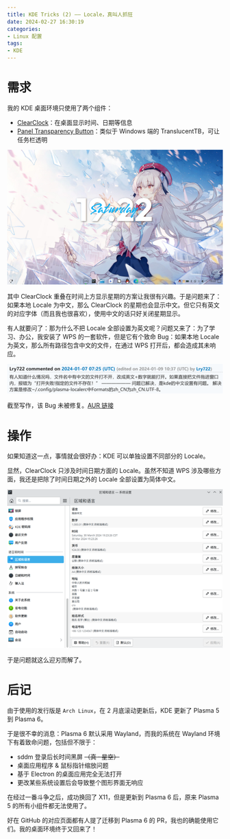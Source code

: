 ```yaml
---
title: KDE Tricks (2) —— Locale，真叫人抓狂
date: 2024-02-27 16:30:19
categories:
- Linux 配置
tags:
- KDE
---
```


# 需求
我的 KDE 桌面环境只使用了两个组件：
- [ClearClock](https://github.com/qewer33/ClearClock)：在桌面显示时间、日期等信息
- [Panel Transparency Button](https://github.com/psifidotos/paneltransparencybutton)：类似于 Windows 端的 TranslucentTB，可让任务栏透明

![我的 KDE 样式](KDE-Tricks-2/kde.png "我的 KDE 样式")

其中 ClearClock 重叠在时间上方显示星期的方案让我很有兴趣。于是问题来了：如果本地 Locale 为中文，那么 ClearClock 的星期也会显示中文。但它只有英文的对应字体（而且我也很喜欢），使用中文的话只好关闭星期显示。

有人就要问了：那为什么不把 Locale 全部设置为英文呢？问题又来了：为了学习、办公，我安装了 WPS 的一套软件，但是它有个致命 Bug：如果本地 Locale 为英文，那么所有路径包含中文的文件，在通过 WPS 打开后，都会造成其未响应。

![AUR 上用户反映的该问题](KDE-Tricks-2/wps.png "AUR 上用户反映的该问题")

截至写作，该 Bug 未被修复。[AUR 链接](https://aur.archlinux.org/packages/wps-office-cn "wps-office-cn on AUR")

# 操作
如果知道这一点，事情就会很好办：KDE 可以单独设置不同部分的 Locale。

显然，ClearClock 只涉及时间日期方面的 Locale。虽然不知道 WPS 涉及哪些方面，我还是把除了时间日期之外的 Locale 全部设置为简体中文。

![我的小妙招](KDE-Tricks-2/locale.png "我的小妙招")

于是问题就这么迎刃而解了。

# 后记
由于使用的发行版是 `Arch Linux`，在 2 月底滚动更新后，KDE 更新了 Plasma 5 到 Plasma 6。

于是很不幸的消息：Plasma 6 默认采用 Wayland，而我的系统在 Wayland 环境下有着致命问题，包括但不限于：
- sddm 登录后长时间黑屏 ~~（真 · 星空）~~
- 桌面应用程序 & 鼠标指针缩放问题
- 基于 Electron 的桌面应用完全无法打开
- 更改某些系统设置后会导致整个图形界面无响应

在经过一番斗争之后，成功换回了 X11，但是更新到 Plasma 6 后，原来 Plasma 5 的所有小组件都无法使用了。

好在 GitHub 的对应页面都有人提了迁移到 Plasma 6 的 PR，我也的确能使用它们。我的桌面环境终于又回来了！